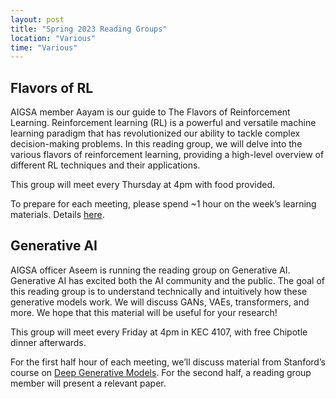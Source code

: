 ```yaml
---
layout: post
title: "Spring 2023 Reading Groups"
location: "Various"
time: "Various"
---
```


## Flavors of RL

AIGSA member Aayam is our guide to The Flavors of Reinforcement Learning. Reinforcement learning (RL) is a powerful and versatile machine learning paradigm that has revolutionized our ability to tackle complex decision-making problems. In this reading group, we will delve into the various flavors of reinforcement learning, providing a high-level overview of different RL techniques and their applications.

This group will meet every Thursday at 4pm with food provided.

To prepare for each meeting, please spend ~1 hour on the week’s learning materials. Details [here](https://www.aigsa.club/rlflavors/).

## Generative AI

AIGSA officer Aseem is running the reading group on Generative AI. Generative AI has excited both the AI community and the public. The goal of this reading group is to understand technically and intuitively how these generative models work. We will discuss GANs, VAEs, transformers, and more. We hope that this material will be useful for your research!

This group will meet every Friday at 4pm in KEC 4107, with free Chipotle dinner afterwards.

For the first half hour of each meeting, we’ll discuss material from Stanford’s course on [Deep Generative Models](https://deepgenerativemodels.github.io/). For the second half, a reading group member will present a relevant paper.
